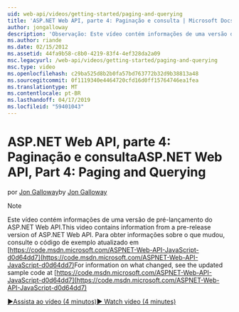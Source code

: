 ```yaml
---
uid: web-api/videos/getting-started/paging-and-querying
title: 'ASP.NET Web API, parte 4: Paginação e consulta | Microsoft Docs'
author: jongalloway
description: 'Observação: Este vídeo contém informações de uma versão de pré-lançamento do ASP.NET Web API'
ms.author: riande
ms.date: 02/15/2012
ms.assetid: 44fa9b58-c8b0-4219-83f4-4ef328da2a09
msc.legacyurl: /web-api/videos/getting-started/paging-and-querying
msc.type: video
ms.openlocfilehash: c29ba525d8b2b0fa57bd763772b32d9b38813a48
ms.sourcegitcommit: 0f1119340e4464720cfd16d0ff15764746ea1fea
ms.translationtype: MT
ms.contentlocale: pt-BR
ms.lasthandoff: 04/17/2019
ms.locfileid: "59401043"
---
```

# <a name="aspnet-web-api-part-4-paging-and-querying"></a><span data-ttu-id="91b62-103">ASP.NET Web API, parte 4: Paginação e consulta</span><span class="sxs-lookup"><span data-stu-id="91b62-103">ASP.NET Web API, Part 4: Paging and Querying</span></span>

<span data-ttu-id="91b62-104">por [Jon Galloway](https://github.com/jongalloway)</span><span class="sxs-lookup"><span data-stu-id="91b62-104">by [Jon Galloway](https://github.com/jongalloway)</span></span>

> [!NOTE]
> <span data-ttu-id="91b62-105">Este vídeo contém informações de uma versão de pré-lançamento do ASP.NET Web API.</span><span class="sxs-lookup"><span data-stu-id="91b62-105">This video contains information from a pre-release version of ASP.NET Web API.</span></span> <span data-ttu-id="91b62-106">Para obter informações sobre o que mudou, consulte o código de exemplo atualizado em [https://code.msdn.microsoft.com/ASPNET-Web-API-JavaScript-d0d64dd7](https://code.msdn.microsoft.com/ASPNET-Web-API-JavaScript-d0d64dd7)</span><span class="sxs-lookup"><span data-stu-id="91b62-106">For information on what changed, see the updated sample code at [https://code.msdn.microsoft.com/ASPNET-Web-API-JavaScript-d0d64dd7](https://code.msdn.microsoft.com/ASPNET-Web-API-JavaScript-d0d64dd7)</span></span>

[<span data-ttu-id="91b62-107">&#9654;Assista ao vídeo (4 minutos)</span><span class="sxs-lookup"><span data-stu-id="91b62-107">&#9654; Watch video (4 minutes)</span></span>](https://channel9.msdn.com/Blogs/ASP-NET-Site-Videos/paging-and-querying)
